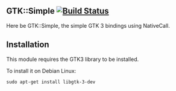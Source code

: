 ## GTK::Simple [![Build Status](https://travis-ci.org/perl6/gtk-simple.svg?branch=master)](https://travis-ci.org/perl6/gtk-simple)

Here be GTK::Simple, the simple GTK 3 bindings using NativeCall.

## Installation

This module requires the GTK3 library to be installed.

To install it on Debian Linux:
```
sudo apt-get install libgtk-3-dev
```
